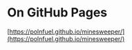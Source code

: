 # On GitHub Pages
[https://polnfuel.github.io/minesweeper/](https://polnfuel.github.io/minesweeper/)
